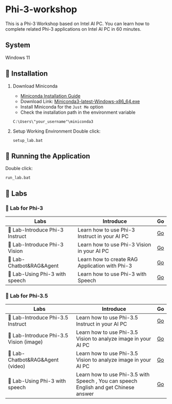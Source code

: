 # Phi-3-workshop

This is a Phi-3 Workshop based on Intel AI PC. You can learn how to complete related Phi-3 applications on Intel AI PC in 60 minutes.

## System 

Windows 11

## 📖 Installation

1. Download Miniconda

   - [Miniconda Installation Guide](https://docs.anaconda.com/free/miniconda/)  
   - Download Link: [Miniconda3-latest-Windows-x86_64.exe](https://repo.anaconda.com/miniconda/Miniconda3-latest-Windows-x86_64.exe)  
   - Install Miniconda for the `Just Me` option  
   - Check the installation path in the environment variable  
   ```
   C:\Users\"your_username"\miniconda3
   ```

2. Setup Working Environment
   Double click:
   ```
   setup_lab.bat
   ```

## 🏃 Running the Application
   Double click:
   ```
   run_lab.bat
   ```

## 🧪 Labs

### **🤖 Lab for Phi-3**

| Labs    | Introduce | Go |
| -------- | ------- |  ------- |
| 🚀 Lab-Introduce Phi-3 Instruct  | Learn how to use Phi-3 Instruct in your AI PC    |  [Go](./lab-1-phi3-instruct.ipynb)    |
| 🚀 Lab-Introduce Phi-3 Vision | Learn how to use Phi-3 Vision in your AI PC      |  [Go](./lab-2-phi3-vision.ipynb)    |
| 🚀 Lab-Chatbot&RAG&Agent    | Learn how to create RAG Application with Phi-3   |  [Go](./lab-3-phi3-agent-rag.ipynb)    |
| 🚀 Lab-Using Phi-3 with speech    | Learn how to use Phi-3 with Speech     |  [Go](./lab-4-phi3-speech.ipynb)     |


### **🤖 Lab for Phi-3.5**

| Labs    | Introduce | Go |
| -------- | ------- |  ------- |
| 🚀 Lab-Introduce Phi-3.5 Instruct  | Learn how to use Phi-3.5 Instruct in your AI PC    |  [Go](./lab-1-phi35-instruct-zh.ipynb)    |
| 🚀 Lab-Introduce Phi-3.5 Vision (image) | Learn how to use Phi-3.5 Vision to analyze image in your AI PC      |  [Go](./lab-2-phi35-vision-img.ipynb)    |
| 🚀 Lab-Chatbot&RAG&Agent (video)   | Learn how to use Phi-3.5 Vision to analyze image in your AI PC    |  [Go](./lab-2-phi35-vision-video.ipynb)    |
| 🚀 Lab-Using Phi-3 with speech    | Learn how to use Phi-3.5 with Speech , You can speech English and get Chinese answer    |  [Go](./lab-4-phi35-speech-cn.ipynb)     |
